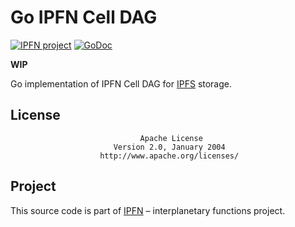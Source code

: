 # Go IPFN Cell DAG

[![IPFN project](https://img.shields.io/badge/project-IPFN-blue.svg?style=flat-square)](http://github.com/ipfn)
[![GoDoc](https://godoc.org/github.com/ipfn/go-ipfn-cell-dag?status.svg)](https://godoc.org/github.com/ipfn/go-ipfn-cell-dag)

**WIP**

Go implementation of IPFN Cell DAG for [IPFS](https://ipfs.io/) storage.

## License

                                 Apache License
                           Version 2.0, January 2004
                        http://www.apache.org/licenses/

## Project

This source code is part of [IPFN](https://github.com/ipfn) – interplanetary functions project.
